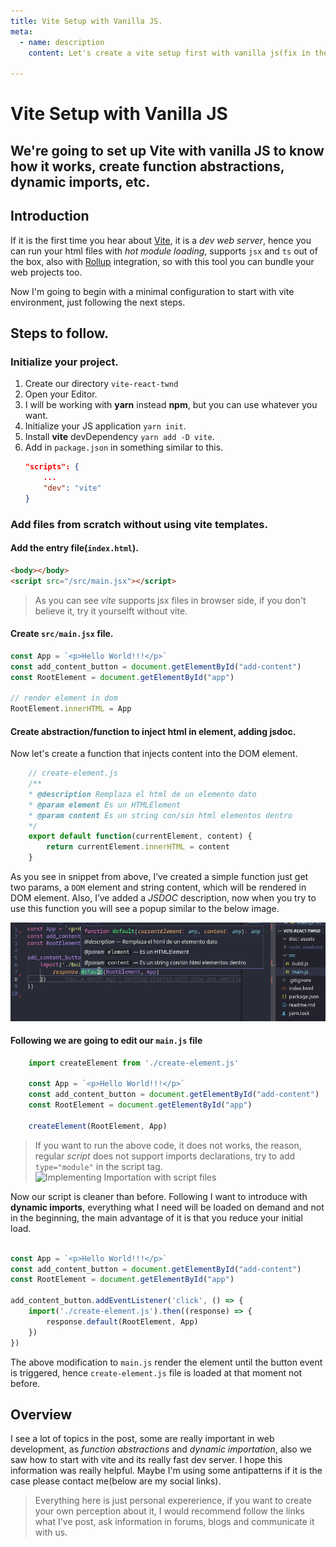 ```yaml
---
title: Vite Setup with Vanilla JS.
meta: 
  - name: description
    content: Let's create a vite setup first with vanilla js(fix in the end).
    
---
```


# Vite Setup with Vanilla JS

## We're going to set up Vite with vanilla JS to know how it works, create function abstractions, dynamic imports, etc.

## Introduction

If it is the first time you hear about [Vite](https://vitejs.dev/), it is a *dev web server*, hence you can run your html files with *hot module loading*, supports `jsx` and `ts` out of the box, also with [Rollup](http://rollupjs.org/guide/en/) integration, so with this tool you can bundle your web projects too.

Now I'm going to begin with a minimal configuration to start with vite environment, just following the next steps. 

## Steps to follow.

### Initialize your project.

1. Create our directory `vite-react-twnd`
2. Open your Editor.
3. I will be working with **yarn** instead **npm**, but you can use whatever you want.
4. Initialize your JS application `yarn init`.
5. Install **vite** devDependency `yarn add -D vite`.
6. Add in `package.json` in something similar to this.
    ```json
    "scripts": {
        ...
        "dev": "vite"
    }
    ```

### Add files from scratch without using vite templates.

#### Add the entry file(`index.html`).
```html
<body></body>
<script src="/src/main.jsx"></script>
```
> As you can see *vite* supports jsx files in browser side, if you don't believe it, try it yourselft without vite.

#### Create `src/main.jsx` file.
```js
const App = `<p>Hello World!!!</p>` 
const add_content_button = document.getElementById("add-content")
const RootElement = document.getElementById("app")

// render element in dom
RootElement.innerHTML = App
```

#### Create abstraction/function to inject html in element, adding jsdoc.
   
Now let's create a function that injects content into the DOM element.

```js
    // create-element.js
    /**
    * @description Remplaza el html de un elemento dato
    * @param element Es un HTMLElement
    * @param content Es un string con/sin html elementos dentro
    */
    export default function(currentElement, content) {
        return currentElement.innerHTML = content
    }
```
As you see in snippet from above, I’ve created a simple function just get two params, a `DOM` element and string content, which will be rendered in DOM element. Also, I’ve added a *JSDOC* description, now when you try to use this function you will see a popup similar to the below image. 

![JS Doc Implementation seeing in action](/assets/images/vite-vanilla-js/js-doc-implementation.png "JS Doc Implementation seeing in action")

#### Following we are going to edit our `main.js` file

```js
    import createElement from './create-element.js'

    const App = `<p>Hello World!!!</p>` 
    const add_content_button = document.getElementById("add-content")
    const RootElement = document.getElementById("app")

    createElement(RootElement, App)
```

> If you want to run the above code, it does not works, the reason, regular *script* does not support imports declarations, try to add `type="module"` in the script tag.
> ![Implementing Importation with script files](/assets/images/vite-vanilla-js/type-module.gif "Implementing importation with script files")

Now our script is cleaner than before. Following I want to introduce with **dynamic imports**, everything what I need will be loaded on demand and not in the beginning, the main advantage of it is that you reduce your initial load.

```js

const App = `<p>Hello World!!!</p>` 
const add_content_button = document.getElementById("add-content")
const RootElement = document.getElementById("app")

add_content_button.addEventListener('click', () => {
    import('./create-element.js').then((response) => {
        response.default(RootElement, App)
    })
})

```
The above modification to `main.js` render the element until the button event is triggered, hence `create-element.js` file is loaded at that moment not before.

## Overview

I see a lot of topics in the post,  some are really important in web development, as *function abstractions* and *dynamic importation*, also we saw how to start with vite and its really fast dev server.
I hope this information was really helpful.
Maybe I'm using some antipatterns if it is the case please contact me(below are my social links).

> Everything here is just personal expererience, if you want to create your own perception about it, I would recommend follow the links what I've post, ask information in forums, blogs and communicate it with us.